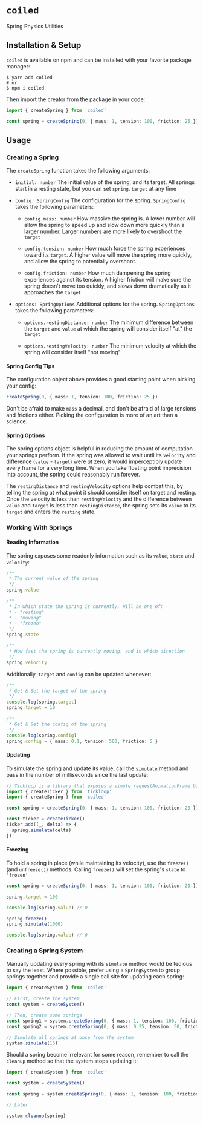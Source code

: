 # `coiled`

Spring Physics Utilities

## Installation & Setup

`coiled` is available on npm and can be installed with your favorite package manager:

```shell
$ yarn add coiled
# or
$ npm i coiled
```

Then import the creator from the package in your code:

```typescript
import { createSpring } from 'coiled'

const spring = createSpring(0, { mass: 1, tension: 100, friction: 25 })
```

## Usage

### Creating a Spring

The `createSpring` function takes the following arguments:

- `initial: number`
  The initial value of the spring, and its target. All springs start in a resting state, but you can set `spring.target`
  at any time

- `config: SpringConfig`
  The configuration for the spring. `SpringConfig` takes the following parameters:

  - `config.mass: number`
    How massive the spring is. A lower number will allow the spring to speed up and slow down more quickly than a
    larger number. Larger numbers are more likely to overshoot the `target`

  - `config.tension: number`
    How much force the spring experiences toward its `target`. A higher value will move the spring more quickly, and
    allow the spring to potentially overshoot.

  - `config.friction: number`
    How much dampening the spring experiences against its tension. A higher friction will make sure the spring doesn't
    move too quickly, and slows down dramatically as it approaches the `target`

- `options: SpringOptions`
  Additional options for the spring. `SpringOptions` takes the following parameters:

  - `options.restingDistance: number`
    The minimum difference between the `target` and `value` at which the spring will consider itself "at" the `target`

  - `options.restingVelocity: number`
    The minimum velocity at which the spring will consider itself "not moving"

#### Spring Config Tips

The configuration object above provides a good starting point when picking your config:

```typescript
createSpring(0, { mass: 1, tension: 100, friction: 25 })
```

Don't be afraid to make `mass` a decimal, and don't be afraid of large tensions and frictions either. Picking the
configuration is more of an art than a science.

#### Spring Options

The spring options object is helpful in reducing the amount of computation your springs perform. If the spring was
allowed to wait until its `velocity` and difference (`value` - `target`) were _at_ zero, it would imperceptibly update
every frame for a very long time. When you take floating point imprecision into account, the spring could reasonably run
forever.

The `restingDistance` and `restingVelocity` options help combat this, by telling the spring at what point it should
consider itself on target and resting. Once the velocity is less than `restingVelocity` and the difference
between `value` and `target` is less than `restingDistance`, the spring sets its `value` to its `target` and enters
the `resting` state.

### Working With Springs

#### Reading Information

The spring exposes some readonly information such as its `value`, `state` and `velocity`:

```typescript
/**
 * The current value of the spring
 */
spring.value

/**
 * In which state the spring is currently. Will be one of:
 * - "resting"
 * - "moving"
 * - "frozen"
 */
spring.state

/**
 * How fast the spring is currently moving, and in which direction
 */
spring.velocity
```

Additionally, `target` and `config` can be updated whenever:

```typescript
/**
 * Get & Set the target of the spring
 */
console.log(spring.target)
spring.target = 10

/**
 * Get & Set the config of the spring
 */
console.log(spring.config)
spring.config = { mass: 0.1, tension: 500, friction: 5 }
```

#### Updating

To simulate the spring and update its value, call the `simulate` method and pass in the number of milliseconds since the last update:

```typescript
// Tickloop is a library that exposes a simple requestAnimationFrame based update loop
import { createTicker } from 'tickloop'
import { createSpring } from 'coiled'

const spring = createSpring(0, { mass: 1, tension: 100, friction: 20 })

const ticker = createTicker()
ticker.add((_, delta) => {
  spring.simulate(delta)
})
```

#### Freezing

To hold a spring in place (while maintaining its velocity), use the `freeze()` (and `unfreeze()`) methods. Calling `freeze()` will set the spring's `state` to `'frozen'`

```typescript
const spring = createSpring(0, { mass: 1, tension: 100, friction: 20 })

spring.target = 100

console.log(spring.value) // 0

spring.freeze()
spring.simulate(1000)

console.log(spring.value) // 0
```

### Creating a Spring System

Manually updating every spring with its `simulate` method would be tedious to say the least. Where possible, prefer using a `SpringSystem` to group springs together and provide a single call site for updating each spring:

```typescript
import { createSystem } from 'coiled'

// First, create the system
const system = createSystem()

// Then, create some springs
const spring1 = system.createSpring(0, { mass: 1, tension: 100, friction: 20 })
const spring2 = system.createSpring(0, { mass: 0.25, tension: 50, friction: 10 })

// Simulate all springs at once from the system
system.simulate(16)
```

Should a spring become irrelevant for some reason, remember to call the `cleanup` method so that the system stops updating it:

```typescript
import { createSystem } from 'coiled'

const system = createSystem()

const spring = system.createSpring(0, { mass: 1, tension: 100, friction: 20 })

// Later

system.cleanup(spring)
```
